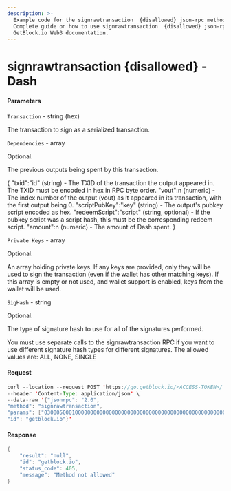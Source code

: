 ```yaml
---
description: >-
  Example code for the signrawtransaction  {disallowed} json-rpc method.
  Сomplete guide on how to use signrawtransaction  {disallowed} json-rpc in
  GetBlock.io Web3 documentation.
---
```


# signrawtransaction {disallowed} - Dash

#### Parameters

`Transaction` - string (hex)

The transaction to sign as a serialized transaction.

`Dependencies` - array

Optional.

The previous outputs being spent by this transaction.

{ "txid":"id" (string) - The TXID of the transaction the output appeared in. The TXID must be encoded in hex in RPC byte order. "vout":n (numeric) - The index number of the output (vout) as it appeared in its transaction, with the first output being 0. "scriptPubKey":"key" (string) - The output's pubkey script encoded as hex. "redeemScript":"script" (string, optional) - If the pubkey script was a script hash, this must be the corresponding redeem script. "amount":n (numeric) - The amount of Dash spent. }

`Private Keys` - array

Optional.

An array holding private keys. If any keys are provided, only they will be used to sign the transaction (even if the wallet has other matching keys). If this array is empty or not used, and wallet support is enabled, keys from the wallet will be used.

`SigHash` - string

Optional.

The type of signature hash to use for all of the signatures performed.

You must use separate calls to the signrawtransaction RPC if you want to use different signature hash types for different signatures. The allowed values are: ALL, NONE, SINGLE

#### Request

```java
curl --location --request POST 'https://go.getblock.io/<ACCESS-TOKEN>/' \
--header 'Content-Type: application/json' \
--data-raw '{"jsonrpc": "2.0",
"method": "signrawtransaction",
"params": ["03000500010000000000000000000000000000000000000000000000000000000000000000ffffffff2703716d170423ce39610800004440830900000fe4b883e5bda9e7a59ee4bb99e9b1bc04f09f909f40440fa802203d5807000000001976a9147c086eada12bdb10a265c16c08a7ae87366bd48188aca03c9f08000000001976a91406c7111117f7b797528485b64772d3ffcff919ec88ac209af41f460200716d1700efc371b5251f5bae393e5962fe092f8b2003732a56eda3e1a2babe8413d17ce7ce2396a41c1f833c0cd00a0d8e900dfc4962805706e70a35074dcd30fafbd4c6", null, null, "ALL"],
"id": "getblock.io"}'
```

#### Response

```java
{
    "result": "null",
    "id": "getblock.io",
    "status_code": 405,
    "message": "Method not allowed"
}
```
